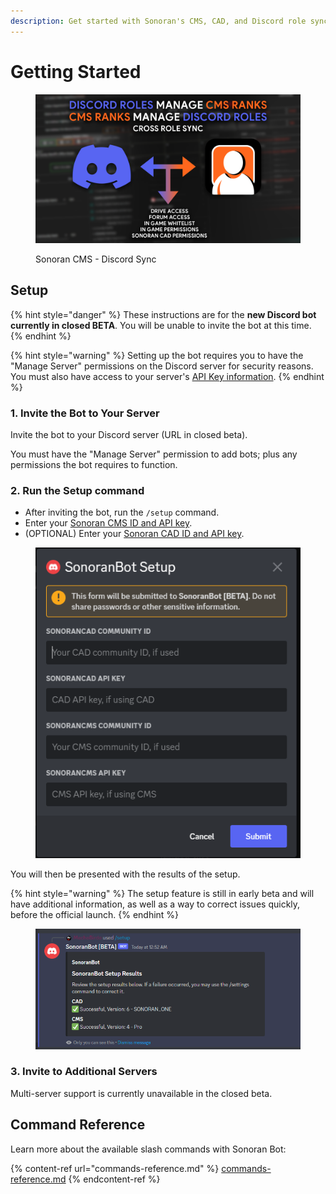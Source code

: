 ```yaml
---
description: Get started with Sonoran's CMS, CAD, and Discord role sync!
---
```


# Getting Started

<figure><img src="../../.gitbook/assets/crossrolesync-v6.png" alt=""><figcaption><p>Sonoran CMS - Discord Sync</p></figcaption></figure>

## Setup

{% hint style="danger" %}
These instructions are for the **new Discord bot currently in closed BETA**. You will be unable to invite the bot at this time.
{% endhint %}

{% hint style="warning" %}
Setting up the bot requires you to have the "Manage Server" permissions on the Discord server for security reasons. You must also have access to your server's [API Key information](../../developer-api-documentation/api-integration/getting-started/retrieving-your-credentials.md).
{% endhint %}

### 1. Invite the Bot to Your Server

Invite the bot to your Discord server (URL in closed beta).

You must have the "Manage Server" permission to add bots; plus any permissions the bot requires to function.

### 2. Run the Setup command

* After inviting the bot, run the `/setup` command.
* Enter your [Sonoran CMS ID and API key](../../developer-api-documentation/api-integration/getting-started/#gather-your-credentials).
* (OPTIONAL) Enter your [Sonoran CAD ID and API key](https://info.sonorancad.com/sonoran-cad/api-integration/getting-started/retrieving-your-credentials).

<figure><img src="../../.gitbook/assets/Screenshot_11.png" alt=""><figcaption></figcaption></figure>

You will then be presented with the results of the setup.

{% hint style="warning" %}
The setup feature is still in early beta and will have additional information, as well as a way to correct issues quickly, before the official launch.
{% endhint %}

<figure><img src="../../.gitbook/assets/Screenshot_1.png" alt=""><figcaption></figcaption></figure>

### **3. Invite to Additional Servers**

Multi-server support is currently unavailable in the closed beta.

## Command Reference

Learn more about the available slash commands with Sonoran Bot:

{% content-ref url="commands-reference.md" %}
[commands-reference.md](commands-reference.md)
{% endcontent-ref %}
